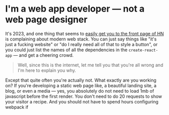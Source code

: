 # I'm a web app developer — not a web page designer

It's 2023, and one thing that seems to [easily get you to the front page of HN](https://heather-buchel.com/blog/2023/10/why-your-web-design-sucks/) is complaining about modern web stack. You can just say things like "it's just a fucking website" or "do I really need all of that to style a button", or you could just list the names of all the dependencies in the `create-react-app` — and get a cheering crowd.

> Well, since this is the internet, let me tell you that you're all wrong and I'm here to explain you why.

Except that quite often you're actually not. What exactly are you working on? If you're developing a static web page like, a beautiful landing site, a blog, or even a media — yes, you absolutely do not need to load 1mb of javascript before the first render. You don't need to do 20 requests to show your visitor a recipe. And you should not have to spend hours configuring webpack if
